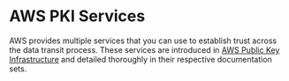 # AWS PKI Services<a name="awspki-toplevel"></a>

AWS provides multiple services that you can use to establish trust across the data transit process\. These services are introduced in [AWS Public Key Infrastructure](awspki-service-toplevel.md) and detailed thoroughly in their respective documentation sets\.